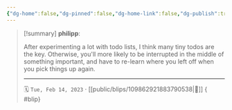 ```yaml
---
{"dg-home":false,"dg-pinned":false,"dg-home-link":false,"dg-publish":true,"tags":["dgblip"],"disabled rules":["yaml-title","yaml-title-alias","file-name-heading"],"title":"philipp on mastodon @ 2023-02-14","created-date":"2023-02-14T11:45:50","id":109862921883790540,"updated-date":"2025-05-02T08:50:43","dg-path":"blips/109862921883790538.md","permalink":"/blips/109862921883790538/","dgPassFrontmatter":true}
---
```


> [!summary] **philipp**:
>
> After experimenting  a lot with todo lists, I think many tiny todos are the key. Otherwise, you'll more likely to be interrupted in the middle of something important, and have to re-learn where you left off when you pick things up again.
> - - -
>
> 🗓️ `Tue, Feb 14, 2023` · [[public/blips/109862921883790538\|🔗]]
{ #blip}

